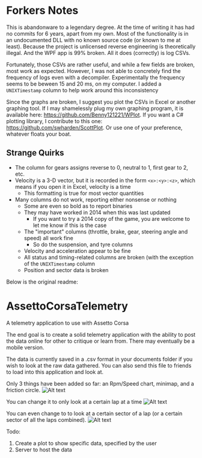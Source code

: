 # Forkers Notes

This is abandonware to a legendary degree. At the time of writing it has had no commits for 6 years, apart from my own. Most of the functionality is in an undocumented DLL with no known source code (or known to me at least). Because the project is unlicensed reverse engineering is theoretically illegal. And the WPF app is 99% broken. All it does (correctly) is log CSVs.

Fortunately, those CSVs are rather useful, and while a few fields are broken, most work as expected. However, I was not able to concretely find the frequency of logs even with a decompiler. Experimentally the frequency seems to be beween 15 and 20 ms, on my computer. I added a `UNIXTimestamp` column to help work around this inconsistency

Since the graphs are broken, I suggest you plot the CSVs in Excel or another graphing tool. If I may shamelessly plug my own graphing program, it is available here: https://github.com/Benny121221/WPlot. If you want a C# plotting library, I contribute to this one: https://github.com/swharden/ScottPlot. Or use one of your preference, whatever floats your boat.

## Strange Quirks
- The column for gears assigns reverse to 0, neutral to 1, first gear to 2, etc.
- Velocity is a 3-D vector, but it is recorded in the form `<x>:<y>:<z>`, which means if you open it in Excel, velocity is a time
    - This formatting is true for most vector quantities
- Many columns do not work, reporting either nonsense or nothing
    - Some are even so bold as to report binaries
    - They may have worked in 2014 when this was last updated
        - If you want to try a 2014 copy of the game, you are welcome to let me know if this is the case
    - The "important" columns (throttle, brake, gear, steering angle and speed) all work fine
        - So do the suspension, and tyre columns
     - Velocity and acceleration appear to be fine
     - All status and timing-related columns are broken (with the exception of the `UNIXTimestamp` column
     - Position and sector data is broken

Below is the original readme:

AssettoCorsaTelemetry
=====================

A telemetry application to use with Assetto Corsa

The end goal is to create a solid telemetry application with the ability to post the data online for other to critique or learn from. There may eventually be a mobile version.

The data is currently saved in a .csv format in your documents folder if you wish to look at the raw data gathered. You can also send this file to friends to load into this application and look at.

Only 3 things have been added so far: an Rpm/Speed chart, minimap, and a friction circle.
![Alt text](http://i.imgur.com/X4Aua0j.png)

You can change it to only look at a certain lap at a time
![Alt text](http://i.imgur.com/0OBM98x.png)

You can even change to to look at a certain sector of a lap (or a certain sector of all the laps combined).
![Alt text](http://i.imgur.com/0divnsZ.png)

Todo:
1) Create a plot to show specific data, specified by the user
2) Server to host the data
